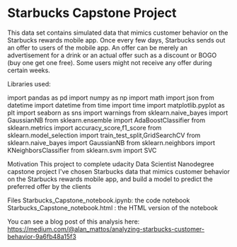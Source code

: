 # Starbucks Capstone Project

This data set contains simulated data that mimics customer behavior on the Starbucks rewards mobile app. Once every few days, Starbucks sends out an offer to users of the mobile app. An offer can be merely an advertisement for a drink or an actual offer such as a discount or BOGO (buy one get one free). Some users might not receive any offer during certain weeks.


Libraries used:

import pandas as pd
import numpy as np
import math
import json
from datetime import datetime
from time import time
import matplotlib.pyplot as plt
import seaborn as sns
import warnings
from sklearn.naive_bayes import GaussianNB
from sklearn.ensemble import AdaBoostClassifier
from sklearn.metrics import accuracy_score,f1_score
from sklearn.model_selection import train_test_split,GridSearchCV
from sklearn.naive_bayes import GaussianNB
from sklearn.neighbors import KNeighborsClassifier
from sklearn.svm import SVC

Motivation
This project to complete udacity Data Scientist Nanodegree capstone project I've chosen Starbucks data that mimics customer behavior on the Starbucks rewards mobile app, and build a model to predict the preferred offer by the clients

Files
Starbucks_Capstone_notebook.ipynb: the code notebook Starbucks_Capstone_notebook.html : the HTML version of the notebook


You can see a blog post of this analysis here: https://medium.com/@alan_mattos/analyzing-starbucks-customer-behavior-9a6fb48a15f3
